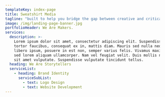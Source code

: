 ```yaml
---
templateKey: index-page
title: Sweatshirt Media
tagline: "built to help you bridge the gap between creative and critical thinking"
image: /img/landing-page-banner.jpg
portfolioHeader: We Are Makers.
services:
  description: >-
    Lorem ipsum dolor sit amet, consectetur adipiscing elit. Suspendisse et
    tortor faucibus, consequat ex in, mattis diam. Mauris sed nulla neque. Proin
    libero ipsum, posuere in est non, semper varius felis. Vivamus maximus justo
    sed lorem aliquam ullamcorper. Nam vel feugiat velit. Duis mollis non nunc
    sit amet vulputate. Suspendisse vulputate tincidunt tellus.
  heading: We Are Storytellers
  serviceList:
    - heading: Brand Identity
      serviceSubList:
        - text: Logo Design
        - text: Website Development
---
```


